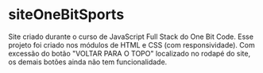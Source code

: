 # siteOneBitSports
Site criado durante o curso de JavaScript Full Stack do One Bit Code. Esse projeto foi criado nos módulos de HTML e CSS (com responsividade).
Com excessão do botão "VOLTAR PARA O TOPO" localizado no rodapé do site, os demais botões ainda não tem funcionalidade.

